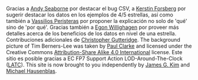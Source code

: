 Gracias a [Andy Seaborne](https://twitter.com/andyseaborne) por destacar el bug CSV, a [Kerstin Forsberg](https://twitter.com/kerfors) por sugerir destacar los datos en los ejemplos de 4/5 estrellas, as&iacute; como tambi&eacute;n a [Vassilios Peristeras](https://twitter.com/vassilios) por proponer la explicaci&oacute;n no solo de 'qu&eacute;' sino de 'por qu&eacute;'. Gracias tambi&eacute;n a [Egon Willighagen](https://twitter.com/egonwillighagen) por proveer m&aacute;s detalles acerca de los beneficios de los datos en nivel de una estrella.  Contribuciones adicionales de [Christopher Gutteridge](http://www.ecs.soton.ac.uk/people/cjg). The background picture of Tim Berners-Lee was taken by [Paul Clarke](http://paulclarke.com/) and licensed under the Creative Commons [Attribution-Share Alike 4.0 International](https://creativecommons.org/licenses/by-sa/4.0/deed.en) license. Este sitio es posible gracias a EC FP7 Support Action LOD-Around-The-Clock ([LATC](http://cordis.europa.eu/project/rcn/95552_en.html)). This site is now brought to you independently by [James G. Kim](http://jayg.org/) and [Michael Hausenblas](http://mhausenblas.info/).
